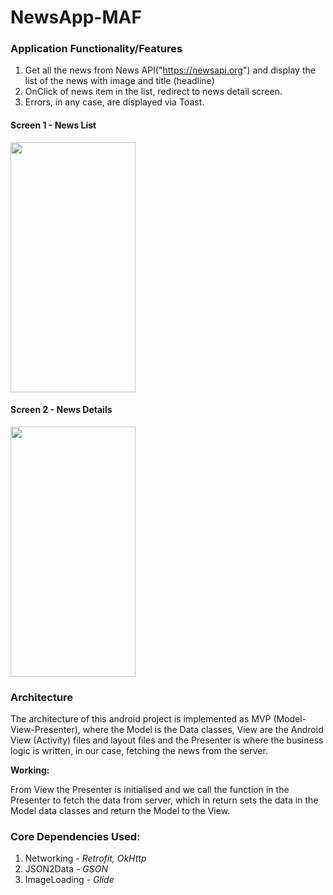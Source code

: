 # NewsApp-MAF

### Application Functionality/Features

1. Get all the news from News API("https://newsapi.org") and display the list of the news with image and title (headline)
2. OnClick of news item in the list, redirect to news detail screen.
3. Errors, in any case, are displayed via Toast.



#### Screen 1 - News List
<img src="https://github.com/ritesh-karmare/NewsApp-MAF/blob/master/news_list.png" width="200" height="400" />


#### Screen 2 - News Details
<img src="https://github.com/ritesh-karmare/NewsApp-MAF/blob/master/news_detail.png" width="200" height="400" />

### Architecture

The architecture of this android project is implemented as MVP (Model-View-Presenter), where the Model is the Data classes, View are the Android View (Activity) files and layout files and the Presenter is where the business logic is written, in our case, fetching the news from the server.

**Working:**

From View the Presenter is initialised and we call the function in the Presenter to fetch the data from server, which in return sets the data in the Model data classes and return the Model to the View.


### Core Dependencies Used:

1. Networking - *Retrofit, OkHttp* <br />
2. JSON2Data - *GSON* <br />
3. ImageLoading - *Glide*
